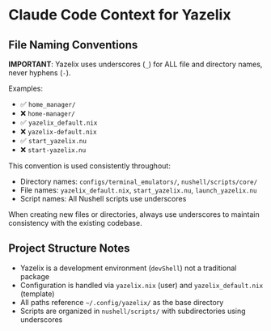 # Claude Code Context for Yazelix

## File Naming Conventions

**IMPORTANT**: Yazelix uses underscores (`_`) for ALL file and directory names, never hyphens (`-`).

Examples:
- ✅ `home_manager/` 
- ❌ `home-manager/`
- ✅ `yazelix_default.nix`
- ❌ `yazelix-default.nix`
- ✅ `start_yazelix.nu`
- ❌ `start-yazelix.nu`

This convention is used consistently throughout:
- Directory names: `configs/terminal_emulators/`, `nushell/scripts/core/`
- File names: `yazelix_default.nix`, `start_yazelix.nu`, `launch_yazelix.nu`
- Script names: All Nushell scripts use underscores

When creating new files or directories, always use underscores to maintain consistency with the existing codebase.

## Project Structure Notes

- Yazelix is a development environment (`devShell`) not a traditional package
- Configuration is handled via `yazelix.nix` (user) and `yazelix_default.nix` (template)
- All paths reference `~/.config/yazelix/` as the base directory
- Scripts are organized in `nushell/scripts/` with subdirectories using underscores

